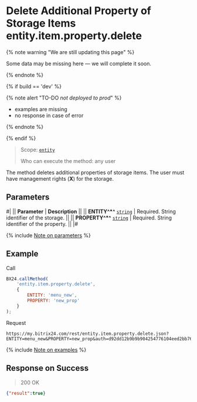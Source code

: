 # Delete Additional Property of Storage Items entity.item.property.delete

{% note warning "We are still updating this page" %}

Some data may be missing here — we will complete it soon.

{% endnote %}

{% if build == 'dev' %}

{% note alert "TO-DO _not deployed to prod_" %}

- examples are missing
- no response in case of error

{% endnote %}

{% endif %}

> Scope: [`entity`](../../../scopes/permissions.md)
>
> Who can execute the method: any user

The method deletes additional properties of storage items. The user must have management rights (**X**) for the storage.

## Parameters

#|
|| **Parameter** | **Description** ||
|| **ENTITY^*^**
[`string`](../../../data-types.md) | Required. String identifier of the storage. ||
|| **PROPERTY^*^**
[`string`](../../../data-types.md) | Required. String identifier of the property. ||
|#

{% include [Note on parameters](../../../../_includes/required.md) %}

## Example

Call

```js
BX24.callMethod(
    'entity.item.property.delete',
    {
        ENTITY: 'menu_new',
        PROPERTY: 'new_prop'
    }
);
```

Request

```http
https://my.bitrix24.com/rest/entity.item.property.delete.json?ENTITY=menu_new&PROPERTY=new_prop&auth=d92dd12b9b9b904254776104eed2bb76
```

{% include [Note on examples](../../../../_includes/examples.md) %}

## Response on Success

> 200 OK
```json
{"result":true}
```